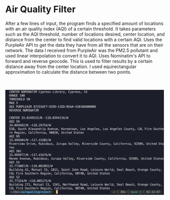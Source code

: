 # Air Quality Filter

After a few lines of input, the program finds a specified amount of locations with an air quality index (AQI) of a certain threshold. It takes parameters such as the AQI threshold, number of locations desired, center location, and distance from the center to find valid locations with a certain AQI. Uses the PurpleAir API to get the data they have from all the sensors that are on their network. The data I received from PurpleAir was the PM2.5 pollutant and used linear interpolation to convert it to AQI. Uses Nominatim's API to forward and reverse geocode. This is used to filter results by a certain distance away from the center location. I used equirectangular approximation to calculate the distance between two points.

<br/>
<br/>

<img width="500" alt="screenshot" src="sample.png">
